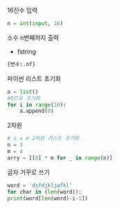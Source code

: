 16진수 입력

```python
n = int(input, 16)
```



소수 n번째까지 출력

- fstring

```python
{변수:.nf}
```



파이썬 리스트 초기화

```python
a = list()
#0으로 초기화
for i in range(10):
    a.append(0)
```

2차원

```python
# n x m 2차원 리스트 초기화
n = 3
m = 4
arry = [[0] * m for _ in range(n)]
```



글자 거꾸로 쓰기

```python
word = 'dsfdjkljafkl'
for char in (len(word)):
print(word[len(word)-i-1])
```
